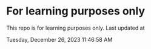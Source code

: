 # For learning purposes only
This repo is for learning purposes only.
Last updated at

Tuesday, December 26, 2023 11:46:58 AM

